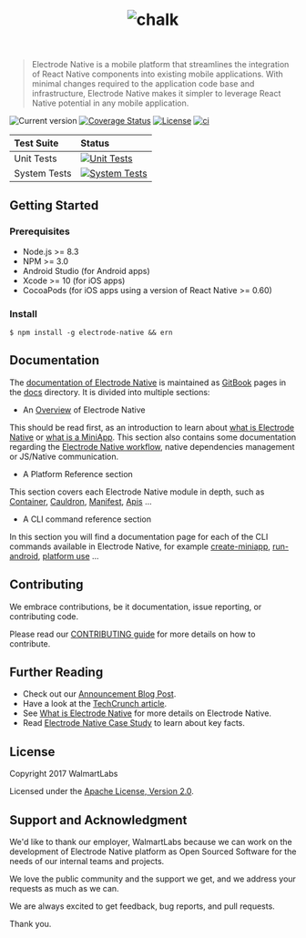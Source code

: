 <h1 align="center">
	<br>
	<img src="https://cdn.rawgit.com/electrode-io/electrode-native/b3b3fcaf/docs/images/electrode-native.png" alt="chalk">
	<br>
  <br>
</h1>

> Electrode Native is a mobile platform that streamlines the integration of React Native components into existing mobile applications. With minimal changes required to the application code base and infrastructure, Electrode Native makes it simpler to leverage React Native potential in any mobile application.

![Current version](https://img.shields.io/npm/v/ern-local-cli.svg?label=current)
[![Coverage Status](https://coveralls.io/repos/github/electrode-io/electrode-native/badge.svg?branch=master&service=github)](https://coveralls.io/github/electrode-io/electrode-native?branch=master&service=github)
[![License](https://img.shields.io/badge/License-Apache%202.0-blue.svg)](https://opensource.org/licenses/Apache-2.0)
[![ci][1]][2]

| Test Suite | Status |
| :--- | :--- |
| Unit Tests | [![Unit Tests](https://dev.azure.com/ElectrodeNative/Electrode%20Native/_apis/build/status/electrode-io.electrode-native?branchName=master&stageName=UnitTests)](https://dev.azure.com/ElectrodeNative/Electrode%20Native/_build/latest?definitionId=1&branchName=master) |
| System Tests | [![System Tests](https://dev.azure.com/ElectrodeNative/Electrode%20Native/_apis/build/status/electrode-io.electrode-native?branchName=master&stageName=SystemTests)](https://dev.azure.com/ElectrodeNative/Electrode%20Native/_build/latest?definitionId=1&branchName=master)|

## Getting Started

### Prerequisites

- Node.js >= 8.3
- NPM >= 3.0
- Android Studio (for Android apps)
- Xcode >= 10 (for iOS apps)
- CocoaPods (for iOS apps using a version of React Native >= 0.60)

### Install

```console
$ npm install -g electrode-native && ern
```

## Documentation

The [documentation of Electrode Native] is maintained as [GitBook] pages in the [docs](/docs) directory. It is divided into multiple sections:

- An [Overview] of Electrode Native

 This should be read first, as an introduction to learn about [what is Electrode Native] or [what is a MiniApp]. This section also contains some documentation regarding the [Electrode Native workflow], native dependencies management or JS/Native communication.

- A Platform Reference section

 This section covers each Electrode Native module in depth, such as [Container], [Cauldron], [Manifest], [Apis] ...

- A CLI command reference section

 In this section you will find a documentation page for each of the CLI commands available in Electrode Native, for example [create-miniapp], [run-android], [platform use] ...

## Contributing

We embrace contributions, be it documentation, issue reporting, or contributing code.

Please read our [CONTRIBUTING guide](docs/overview/contributing.md) for more details on how to contribute.

## Further Reading

- Check out our [Announcement Blog Post].
- Have a look at the [TechCrunch article].
- See [What is Electrode Native] for more details on Electrode Native.
- Read [Electrode Native Case Study] to learn about key facts.

## License

Copyright 2017 WalmartLabs

Licensed under the [Apache License, Version 2.0].

## Support and Acknowledgment

We'd like to thank our employer, WalmartLabs because we can work on the development of Electrode Native platform as Open Sourced Software for the needs of our internal teams and projects.

We love the public community and the support we get, and we address your requests as much as we can.

We are always excited to get feedback, bug reports, and pull requests.

Thank you.

[react-native]: https://github.com/facebook/react-native

[TechCrunch article]: https://techcrunch.com/2017/09/29/walmart-labs-open-sources-its-tool-for-bringing-react-native-to-existing-mobile-apps/?ncid=mobilenavtrend

[Announcement Blog Post]: https://medium.com/walmartlabs/electrode-native-the-platform-for-integrating-react-native-into-your-apps-129cbabda7b8

[documentation of electrode native]: https://native.electrode.io/

[apache license, version 2.0]: https://www.apache.org/licenses/LICENSE-2.0

[gitbook]: https://www.gitbook.com/

[what is electrode native]: https://native.electrode.io/introduction/what-is-ern/what-is-ern

[overview]: https://native.electrode.io/introduction/what-is-ern

[what is Electrode Native]: https://native.electrode.io/introduction/what-is-ern/what-is-ern

[what is a MiniApp]: https://native.electrode.io/introduction/what-is-ern/what-is-a-miniapp

[Electrode Native workflow]: https://native.electrode.io/introduction/what-is-ern/ern-workflow

[Container]: https://native.electrode.io/reference/index-1

[Cauldron]: https://native.electrode.io/reference/index-2

[Manifest]: https://native.electrode.io/reference/index-3

[apis]: https://native.electrode.io/reference/index-5

[create-miniapp]: https://native.electrode.io/cli-commands/create-miniapp

[run-android]: https://native.electrode.io/cli-commands/run-android

[platform use]: https://native.electrode.io/cli-commands/platform/use

[Electrode Native Case Study]: https://www.walmartlabs.com/case-studies/electrode-native

[CocoaPods]: https://cocoapods.org

[1]: https://github.com/electrode-io/electrode-native/workflows/ci/badge.svg
[2]: https://github.com/electrode-io/electrode-native/actions
